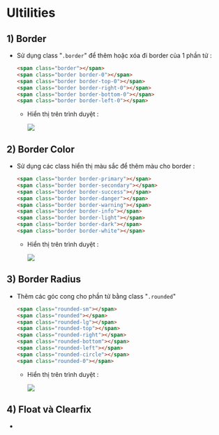 # Ultilities
## **1) Border**
- Sử dụng class "`.border`" để thêm hoặc xóa đi border của 1 phần tử :
    ```html
    <span class="border"></span>
    <span class="border border-0"></span>
    <span class="border border-top-0"></span>
    <span class="border border-right-0"></span>
    <span class="border border-bottom-0"></span>
    <span class="border border-left-0"></span>
    ```
    - Hiển thị trên trình duyệt :

        <img src=https://i.imgur.com/HNVMdB7.png>
## **2) Border Color**
- Sử dụng các class hiển thị màu sắc để thêm màu cho border :
    ```html
    <span class="border border-primary"></span>
    <span class="border border-secondary"></span>
    <span class="border border-success"></span>
    <span class="border border-danger"></span>
    <span class="border border-warning"></span>
    <span class="border border-info"></span>
    <span class="border border-light"></span>
    <span class="border border-dark"></span>
    <span class="border border-white"></span>
    ```
    - Hiển thị trên trình duyệt :

        <img src=https://i.imgur.com/NuhlLwi.png>
## **3) Border Radius** 
- Thêm các góc cong cho phần tử bằng class "`.rounded`"
    ```html
    <span class="rounded-sm"></span>
    <span class="rounded"></span>
    <span class="rounded-lg"></span>
    <span class="rounded-top"></span>
    <span class="rounded-right"></span>
    <span class="rounded-bottom"></span>
    <span class="rounded-left"></span>
    <span class="rounded-circle"></span>
    <span class="rounded-0"></span>
    ```
    - Hiển thị trên trình duyệt :

        <img src=https://i.imgur.com/LWl9joy.png>
## **4) Float và Clearfix**
- 